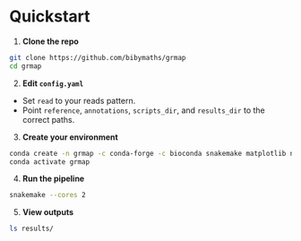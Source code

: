 # Quickstart

1. **Clone the repo**   

```bash
git clone https://github.com/bibymaths/grmap
cd grmap
``` 

2. **Edit `config.yaml`**

- Set `read` to your reads pattern.
- Point `reference`, `annotations`, `scripts_dir`, and `results_dir` to the correct paths.

3. **Create your environment**

```bash
conda create -n grmap -c conda-forge -c bioconda snakemake matplotlib numpy=1.26
conda activate grmap
```

4. **Run the pipeline**

```bash
snakemake --cores 2
```

5. **View outputs** 

```bash
ls results/
```
